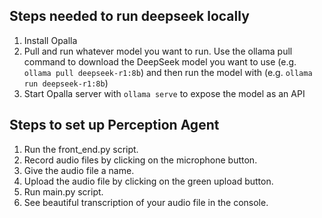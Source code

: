## Steps needed to run deepseek locally 
1. Install Opalla
2. Pull and run whatever model you want to run. Use the ollama pull command to download the DeepSeek model you want to use (e.g. `ollama pull deepseek-r1:8b`) and then run the model with (e.g. `ollama run deepseek-r1:8b`)
3. Start Opalla server with `ollama serve` to expose the model as an API

## Steps to set up Perception Agent
1. Run the front_end.py script. 
2. Record audio files by clicking on the microphone button.
3. Give the audio file a name.
4. Upload the audio file by clicking on the green upload button.
5. Run main.py script.
6. See beautiful transcription of your audio file in the console.